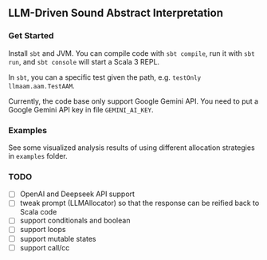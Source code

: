 ## LLM-Driven Sound Abstract Interpretation

### Get Started

Install `sbt` and JVM. You can compile code with `sbt compile`, run it with `sbt run`, and `sbt console` will start a Scala 3 REPL.

In `sbt`, you can a specific test given the path, e.g. `testOnly llmaam.aam.TestAAM`.

Currently, the code base only support Google Gemini API.
You need to put a Google Gemini API key in file `GEMINI_AI_KEY`.

### Examples

See some visualized analysis results of using different allocation strategies in `examples` folder.

### TODO

- [ ] OpenAI and Deepseek API support
- [ ] tweak prompt (LLMAllocator) so that the response can be reified back to Scala code
- [ ] support conditionals and boolean
- [ ] support loops
- [ ] support mutable states
- [ ] support call/cc
